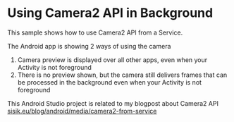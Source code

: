 # Using Camera2 API in Background
This sample shows how to use Camera2 API from a Service.

The Android app is showing 2 ways of using the camera
1. Camera preview is displayed over all other apps, even when your Activity is not foreground
2. There is no preview shown, but the camera still delivers frames that can be processed in the background even when your Activity is not foreground

This Android Studio project is related to my blogpost about Camera2 API 
[sisik.eu/blog/android/media/camera2-from-service](https://sisik.eu/blog/android/media/camera2-from-service)